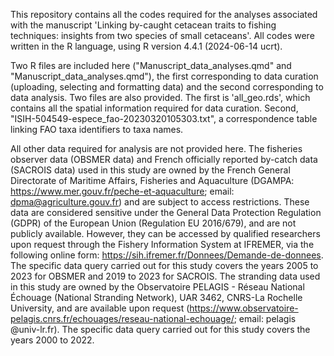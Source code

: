 This repository contains all the codes required for the analyses associated with the manuscript 'Linking by-caught cetacean traits to fishing techniques: insights from two species of small cetaceans'.
All codes were written in the R language, using R version 4.4.1 (2024-06-14 ucrt).

Two R files are included here ("Manuscript_data_analyses.qmd" and "Manuscript_data_analyses.qmd"), the first corresponding to data curation (uploading, selecting and formatting data) and the second corresponding to data analysis.
Two files are also provided. The first is 'all_geo.rds', which contains all the spatial information required for data curation. Second, "ISIH-504549-espece_fao-20230320105303.txt", a correspondence table linking FAO taxa identifiers to taxa names.

All other data required for analysis are not provided here.
The fisheries observer data (OBSMER data) and French officially reported by-catch data (SACROIS data) used in this study are owned by the French General Directorate of Maritime Affairs, Fisheries and Aquaculture (DGAMPA: https://www.mer.gouv.fr/peche-et-aquaculture; email: dpma@agriculture.gouv.fr) and are subject to access restrictions. These data are considered sensitive under the General Data Protection Regulation (GDPR) of the European Union (Regulation EU 2016/679), and are not publicly available. However, they can be accessed by qualified researchers upon request through the Fishery Information System at IFREMER, via the following online form: https://sih.ifremer.fr/Donnees/Demande-de-donnees. The specific data query carried out for this study covers the years 2005 to 2023 for OBSMER and 2019 to 2023 for SACROIS.
The stranding data used in this study are owned by the Observatoire PELAGIS - Réseau National Échouage (National Stranding Network), UAR 3462, CNRS-La Rochelle University, and are available upon request (https://www.observatoire-pelagis.cnrs.fr/echouages/reseau-national-echouage/; email: pelagis @univ-lr.fr). The specific data query carried out for this study covers the years 2000 to 2022.
